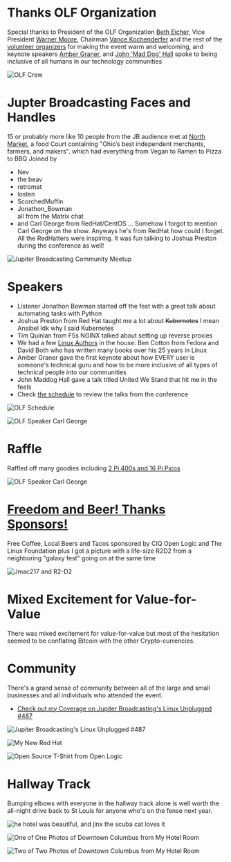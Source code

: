 # Thanks OLF Organization
Special thanks to President of the OLF Organization [Beth Eicher](https://olfconference.org/about/staff/), Vice President [Warner Moore](https://olfconference.org/about/staff/), Chairman [Vance Kochenderfer](https://olfconference.org/about/staff/) and the rest of the [volunteer organizers](https://olfconference.org/about/staff/) for making the event warm and welcoming, and keynote speakers [Amber Graner](https://olfconference.org/speakers/), and [John 'Mad Dog' Hall](https://olfconference.org/speakers/) spoke to being inclusive of all humans in our technology communities

![OLF Crew](images/OLF-Crew.jpg)

# Jupter Broadcasting Faces and Handles
 15 or probably more like 10 people from the JB audience met at [North Market](https://northmarket.org/), a food Court containing "Ohio’s best independent merchants, farmers, and makers". which had everything from Vegan to Ramen to Pizza to BBQ
Joined by   
* Nev
* the beav
* retromat
* losten
* ScorchedMuffin
* Jonathon_Bowman  
all from the Matrix chat  
* and Carl George from RedHat/CentOS
... Somehow I forgot to mention Carl George on the show. Anyways he's from RedHat how could I forget. All the RedHatters were inspiring. It was fun talking to Joshua Preston during the conference as well!

![Jupiter Broadcasting Community Meetup](images/JB-Community-OLF-2022.jpg)

# Speakers
* Listener Jonathon Bowman started off the fest with a great talk about automating tasks with Python
* Joshua Preston from Red Hat taught me a lot about ~~Kubernetes~~ I mean Ansibel Idk why I said Kubernetes
* Tim Quinlan from F5s NGINX talked about setting up reverse proxies
* We had a few [Linux Authors](https://olfconference.org/book-signing-at-olf/) in the house: Ben Cotton from Fedora and David Both who has written many books over his 25 years in Linux
* Amber Graner gave the first keynote about how EVERY user is someone's technical guru and how to be more inclusive of all types of technical people into our communities
* John Maddog Hall gave a talk titled United We Stand that hit me in the feels
* Check [the schedule](https://olfconference.org/2022-schedule/) to review the talks from the conference

![OLF Schedule](images/OLF-Schedule.jpg)

![OLF Speaker Carl George](images/OLF-Speakers-Carl-George.jpg)

# Raffle
Raffled off many goodies including [2 Pi 400s and 16 Pi Picos](https://olfconference.org/raffle-open-for-2022/)

![OLF Speaker Carl George](images/OLF-Raffle.jpg)

# [Freedom and Beer! Thanks Sponsors!](https://olfconference.org/sponsors/)
Free Coffee, Local Beers and Tacos sponsored by CIQ Open Logic and The Linux Foundation
plus I got a picture with a life-size R2D2 from a neighboring "galaxy fest" going on at the same time

![Jmac217 and R2-D2](images/Jmac217-R2D2.jpg)

# Mixed Excitement for Value-for-Value
There was mixed excitement for value-for-value but most of the hesitation seemed to be conflating Bitcoin with the other Crypto-currencies.

# Community

There's a grand sense of community between all of the large and small businesses and all individuals who attended the event.

* [Check out my Coverage on Jupiter Broadcasting's Linux Unplugged #487](https://www.youtube.com/watch?v=rkbL-24gXY0&t=4792s)  

![Jupiter Broadcasting's Linux Unplugged #487](https://i3.ytimg.com/vi/rkbL-24gXY0/maxresdefault.jpg "Jupiter Broadcasting's Linux Unplugged #487") 



![My New Red Hat](images/OLF-Red-Hat.jpg)

![Open Source T-Shirt from Open Logic](images/OLF-Open-Source.jpg)

# Hallway Track
Bumping elbows with everyone in the hallway track alone is well worth the all-night drive back to St Louis for anyone who's on the fense next year.

![he hotel was beautiful, and jinx the scuba cat loves it](images/jinx-nginx.jpg)

![One of One Photos of Downtown Columbus from My Hotel Room](images/OLF-Night.jpg)

![Two of Two Photos of Downtown Columbus from My Hotel Room](images/OLF-Day.jpg)